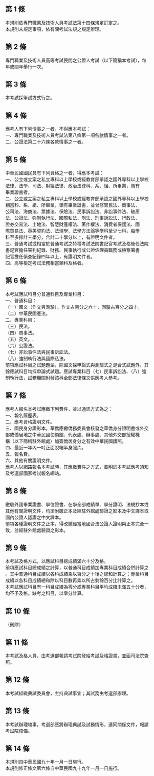 第 1 條
-------
本規則依專門職業及技術人員考試法第十四條規定訂定之。   
本規則未規定事項，依有關考試法規之規定辦理。

第 2 條
-------
專門職業及技術人員高等考試民間之公證人考試（以下簡稱本考試），每  
年或間年舉行一次。

第 3 條
-------
本考試採筆試方式行之。

第 4 條
-------
應考人有下列情事之一者，不得應本考試：   
一、專門職業及技術人員考試法第八條第一項各款情事之一者。   
二、公證法第二十六條各款情事之一者。

第 5 條
-------
中華民國國民具有下列資格之一者，得應本考試：   
一、公立或立案之私立專科以上學校或經教育部承認之國外專科以上學校  
    法律、法學、司法、財經法律、政治法律科、系、組、所畢業，領有  
    畢業證書者。  
二、公立或立案之私立專科以上學校或經教育部承認之國外專科以上學校  
    相當科、系、組、所畢業，領有畢業證書，並曾修習民法、商事法、  
    公司法、海商法、票據法、保險法、民事訴訟法、非訟事件法、破產  
    法、公證法、強制執行法、國際私法、刑法、刑事訴訟法、行政法、  
    證券交易法、土地法、智慧財產權法、著作權法、消費者保護法、國  
    際貿易法、英美契約法、法理學、法學方法論等學科至少七科，每學  
    科至多採計三學分，合計二十學分以上，有證明文件者。  
三、普通考試或相當於普通考試之特種考試法院書記官考試及格後任法院  
    書記官擔任審判紀錄、財務、民事執行或公證佐理員職務或檢察署書  
    記官擔任偵查紀錄四年以上，有證明文件者。  
四、高等檢定考試法務相當類科及格者。

第 6 條
-------
本考試應試科目分普通科目及專業科目：   
一、普通科目：   
（一）國文（作文與測驗）。作文占百分之六十，測驗占百分之四十。   
（二）中華民國憲法。   
二、專業科目：   
（三）民法。   
（四）商事法。   
（五）英文。.   
（六）公證法。   
（七）非訟事件法與民事訴訟法。   
（八）強制執行法與國際私法。   
前項應試科目之試題題型，除國文採申論式與測驗式之混合式試題外，其  
餘應試科目均採申論式試題。應試專業科目（七）民事訴訟法、（八）強  
制執行法，試務機關附發該科全部法律條文供應考人參考。

第 7 條
-------
應考人報名本考試應繳下列費件，並以通訊方式為之：   
一、報名履歷表。   
二、應考資格證明文件。   
三、國民身分證影本。華僑應繳僑務委員會核發之華僑身分證明書或外交  
    部或僑居地之中華民國使領館、代表處、辦事處、其他外交部授權機  
    構（以下簡稱駐外館處）加簽僑居身分之有效中華民國護照。  
四、最近一年內一吋正面脫帽半身照片。   
五、報名費。   
六、其他有關證明文件。   
應考人以網路報名本考試時，其應繳費件之方式，載明於本考試應考須知  
及考選部國家考試報名網站。

第 8 條
-------
繳驗外國畢業證書、學位證書、在學全部成績單、學分證明、法規抄本或  
其他有關證明文件，均須附繳正本及經駐外館處驗證之影本及中文譯本或  
國內公證人認證之中文譯本。  
前項各種證明文件之正本，得改繳經當地國合法公證人證明與正本完全一  
致，並經駐外館處驗證之影本。

第 9 條
-------
本考試及格方式，以應試科目總成績滿六十分及格。   
前項應試科目總成績之計算，以普通科目成績加專業科目成績合併計算之  
。其中普通科目成績以各科成績乘以百分之十後之總和計算之；專業科目  
成績以各科目成績總和除以科目數再乘以所占剩餘百分比計算之。  
本考試應試科目有一科目成績為零分或專業科目平均成績未滿五十分者，  
均不予及格。缺考之科目，以零分計算。

第 10 條
--------
（刪除）

第 11 條
--------
本考試及格人員，由考選部報請考試院發給考試及格證書，並函司法院查  
照。

第 12 條
--------
本考試組織典試委員會，主持典試事宜；其試務由考選部辦理。

第 13 條
--------
本考試辦理竣事，考選部應將辦理典試及試務情形，連同關係文件，報請  
考試院核備。

第 14 條
--------
本規則自中華民國九十年一月一日施行。   
本規則修正條文第六條自中華民國九十九年一月一日施行。

